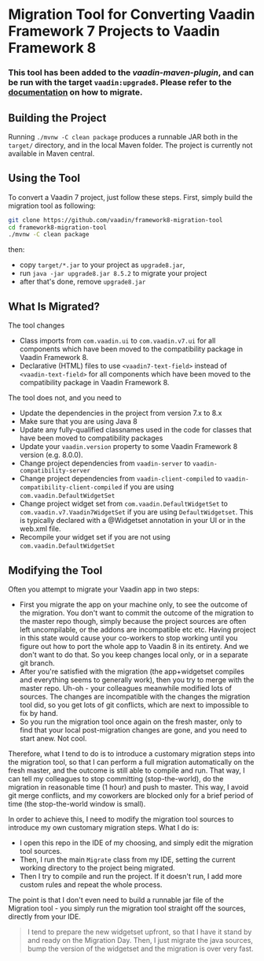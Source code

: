 # Migration Tool for Converting Vaadin Framework 7 Projects to Vaadin Framework 8

### This tool has been added to the _vaadin-maven-plugin_, and can be run with the target `vaadin:upgrade8`. Please refer to the [documentation](https://vaadin.com/docs/-/part/framework/migration/migrating-to-vaadin8.html) on how to migrate.

## Building the Project

Running `./mvnw -C clean package` produces a runnable JAR both in the `target/` directory, and in the local Maven folder. The project is currently not available in Maven central.

## Using the Tool
To convert a Vaadin 7 project, just follow these steps. First, simply build the migration tool as following:

```bash
git clone https://github.com/vaadin/framework8-migration-tool
cd framework8-migration-tool
./mvnw -C clean package
```

then:

* copy `target/*.jar` to your project as `upgrade8.jar`,
* run `java -jar upgrade8.jar 8.5.2` to migrate your project
* after that's done, remove `upgrade8.jar`

## What Is Migrated?

The tool changes
* Class imports from `com.vaadin.ui` to `com.vaadin.v7.ui` for all components which have been moved to the compatibility package in Vaadin Framework 8.
* Declarative (HTML) files to use `<vaadin7-text-field>` instead of `<vaadin-text-field>` for all components which have been moved to the compatibility package in Vaadin Framework 8.

The tool does not, and you need to
* Update the dependencies in the project from version 7.x to 8.x
* Make sure that you are using Java 8
* Update any fully-qualified classnames used in the code for classes that have been moved to compatibility packages
* Update your `vaadin.version` property to some Vaadin Framework 8 version (e.g. 8.0.0).
* Change project dependencies from `vaadin-server` to `vaadin-compatibility-server`
* Change project dependencies from `vaadin-client-compiled` to `vaadin-compatibility-client-compiled` if you are using `com.vaadin.DefaultWidgetSet`
* Change project widget set from `com.vaadin.DefaultWidgetSet` to `com.vaadin.v7.Vaadin7WidgetSet` if you are using `DefaultWidgetset`. This is typically declared with a @Widgetset annotation in your UI or in the web.xml file.
* Recompile your widget set if you are not using `com.vaadin.DefaultWidgetSet`

## Modifying the Tool

Often you attempt to migrate your Vaadin app in two steps:

* First you migrate the app on your machine only, to see the outcome of the migration. You don't want to commit the outcome of the migration to the master repo though,
  simply because the project sources are often left uncompilable, or the addons are incompatible etc etc. Having project in this state would cause your co-workers to stop working
  until you figure out how to port the whole app to Vaadin 8 in its entirety. And we don't want to do that. So you keep changes local only, or in a separate git branch.
* After you're satisfied with the migration (the app+widgetset compiles and everything seems to generally work), then you try to merge with the master repo. Uh-oh -
  your colleagues meanwhile modified lots of sources. The changes are incompatible with the changes the migration tool did, so you get lots of git conflicts,
  which are next to impossible to fix by hand.
* So you run the migration tool once again on the fresh master, only to find that your local post-migration changes are gone, and you need to start anew. Not cool.

Therefore, what I tend to do is to introduce a customary migration steps into the migration tool, so that I can perform a full migration automatically
on the fresh master, and the outcome is still able to compile and run. That way, I can tell my colleagues to stop committing (stop-the-world), do the migration in reasonable
time (1 hour) and push to master. This way, I avoid git merge conflicts, and my coworkers are blocked only for a brief period of time (the stop-the-world window is small).

In order to achieve this, I need to modify the migration tool sources to introduce my own customary migration steps.
What I do is:

* I open this repo in the IDE of my choosing, and simply edit the migration tool sources.
* Then, I run the main `Migrate` class from my IDE, setting the current working directory to the project being migrated.
* Then I try to compile and run the project. If it doesn't run, I add more custom rules and repeat the whole process.

The point is that I don't even need to build a runnable jar file of the Migration tool - you simply run the migration tool straight off the sources, directly from your IDE.

> I tend to prepare the new widgetset upfront, so that I have it stand by and ready on the Migration Day. Then, I just migrate the java sources,
bump the version of the widgetset and the migration is over very fast.
